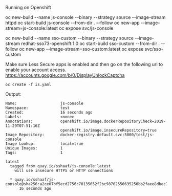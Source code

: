 Running on Openshift

oc new-build --name js-console --binary --strategy source --image-stream httpd
oc start-build js-console --from-dir . --follow
oc new-app --image-stream=js-console:latest
oc expose svc/js-console

oc new-build --name sso-custom --binary --strategy source --image-stream redhat-sso73-openshift:1.0
oc start-build sso-custom --from-dir . --follow
oc new-app --image-stream=sso-custom:latest
oc expose svc/sso-custom





Make sure Less Secure apps is enabled and then go on the following url to enable your account access. 
https://accounts.google.com/b/0/DisplayUnlockCaptcha


```
oc create -f is.yaml
```

Output: 
```
Name:                   js-console
Namespace:              test
Created:                16 seconds ago
Labels:                 <none>
Annotations:            openshift.io/image.dockerRepositoryCheck=2019-11-29T07:51:16Z
                        openshift.io/image.insecureRepository=true
Image Repository:       docker-registry.default.svc:5000/test/js-console
Image Lookup:           local=true
Unique Images:          1
Tags:                   1

latest
  tagged from quay.io/sshaaf/js-console:latest
    will use insecure HTTPS or HTTP connections

  * quay.io/sshaaf/js-console@sha256:a2ce07bf5ecd2756c70135652f2bc98702550635250bb2faee8dbec7937e100b
      16 seconds ago
```